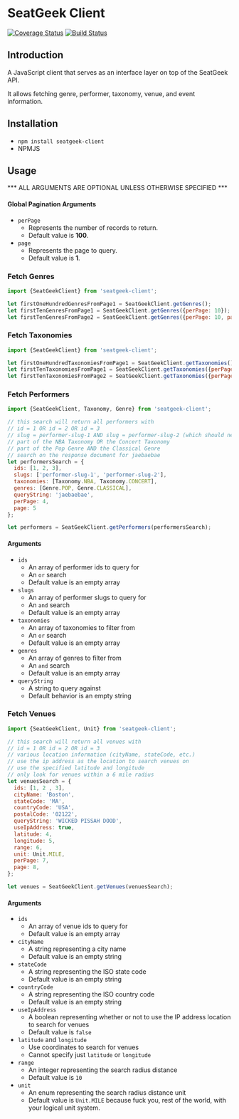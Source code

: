 # SeatGeek Client

[![Coverage Status](https://coveralls.io/repos/github/jaebradley/seatgeek-client/badge.svg?branch=master)](https://coveralls.io/github/jaebradley/seatgeek-client?branch=master)
[![Build Status](https://travis-ci.org/jaebradley/seatgeek-client.svg?branch=master)](https://travis-ci.org/jaebradley/seatgeek-client)

## Introduction
A JavaScript client that serves as an interface layer on top of the SeatGeek API.

It allows fetching genre, performer, taxonomy, venue, and event information.

## Installation
* `npm install seatgeek-client`
* NPMJS

## Usage
*** ALL ARGUMENTS ARE OPTIONAL UNLESS OTHERWISE SPECIFIED ***

#### Global Pagination Arguments

* `perPage`
  * Represents the number of records to return.
  * Default value is **100**.
* `page`
  * Represents the page to query.
  * Default value is **1**.


### Fetch Genres

```javascript
import {SeatGeekClient} from 'seatgeek-client';

let firstOneHundredGenresFromPage1 = SeatGeekClient.getGenres();
let firstTenGenresFromPage1 = SeatGeekClient.getGenres({perPage: 10});
let firstTenGenresFromPage2 = SeatGeekClient.getGenres({perPage: 10, page: 2});
```

### Fetch Taxonomies

```javascript
import {SeatGeekClient} from 'seatgeek-client';

let firstOneHundredTaxonomiesFromPage1 = SeatGeekClient.getTaxonomies();
let firstTenTaxonomiesFromPage1 = SeatGeekClient.getTaxonomies({perPage: 10});
let firstTenTaxonomiesFromPage2 = SeatGeekClient.getTaxonomies({perPage: 10, page: 2});
```

### Fetch Performers
```javascript
import {SeatGeekClient, Taxonomy, Genre} from 'seatgeek-client';

// this search will return all performers with
// id = 1 OR id = 2 OR id = 3
// slug = performer-slug-1 AND slug = performer-slug-2 (which should never happen)
// part of the NBA Taxonomy OR the Concert Taxonomy
// part of the Pop Genre AND the Classical Genre
// search on the response document for jaebaebae
let performersSearch = {
  ids: [1, 2, 3],
  slugs: ['performer-slug-1', 'performer-slug-2'],
  taxonomies: [Taxonomy.NBA, Taxonomy.CONCERT],
  genres: [Genre.POP, Genre.CLASSICAL],
  queryString: 'jaebaebae',
  perPage: 4,
  page: 5
};

let performers = SeatGeekClient.getPerformers(performersSearch);
```

#### Arguments

* `ids`
  * An array of performer ids to query for
  * An `or` search
  * Default value is an empty array
* `slugs`
  * An array of performer slugs to query for
  * An `and` search
  * Default value is an empty array
* `taxonomies`
  * An array of taxonomies to filter from
  * An `or` search
  * Default value is an empty array
* `genres`
  * An array of genres to filter from
  * An `and` search
  * Default value is an empty array
* `queryString`
  * A string to query against
  * Default behavior is an empty string


### Fetch Venues

```javascript
import {SeatGeekClient, Unit} from 'seatgeek-client';

// this search will return all venues with
// id = 1 OR id = 2 OR id = 3
// various location information (cityName, stateCode, etc.)
// use the ip address as the location to search venues on
// use the specified latitude and longitude
// only look for venues within a 6 mile radius
let venuesSearch = {
  ids: [1, 2 , 3],
  cityName: 'Boston',
  stateCode: 'MA',
  countryCode: 'USA',
  postalCode: '02122',
  queryString: 'WICKED PISSAH DOOD',
  useIpAddress: true,
  latitude: 4,
  longitude: 5,
  range: 6,
  unit: Unit.MILE,
  perPage: 7,
  page: 8,
};

let venues = SeatGeekClient.getVenues(venuesSearch);
```

#### Arguments

* `ids`
  * An array of venue ids to query for
  * Default value is an empty array
* `cityName`
  * A string representing a city name
  * Default value is an empty string
* `stateCode`
  * A string representing the ISO state code
  * Default value is an empty string
* `countryCode`
  * A string representing the ISO country code
  * Default value is an empty string
* `useIpAddress`
  * A boolean representing whether or not to use the IP address location to search for venues
  * Default value is `false`
* `latitude` and `longitude`
  * Use coordinates to search for venues
  * Cannot specify just `latitude` or `longitude`
* `range`
  * An integer representing the search radius distance
  * Default value is `10`
* `unit`
  * An enum representing the search radius distance unit
  * Default value is `Unit.MILE` because fuck you, rest of the world, with your logical unit system.
